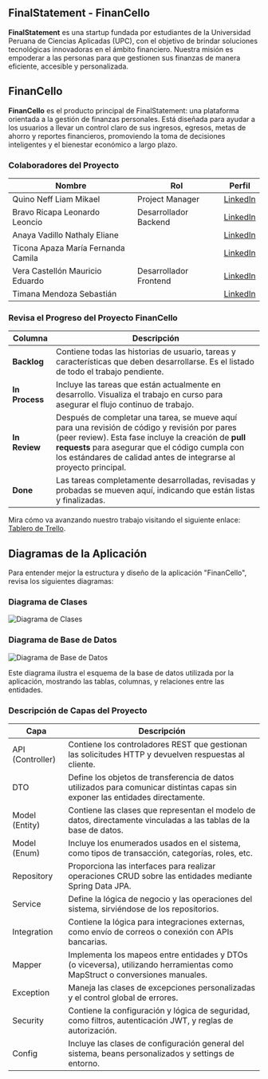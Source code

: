 
## FinalStatement - FinanCello

**FinalStatement** es una startup fundada por estudiantes de la Universidad Peruana de Ciencias Aplicadas (UPC), con el objetivo de brindar soluciones tecnológicas innovadoras en el ámbito financiero. Nuestra misión es empoderar a las personas para que gestionen sus finanzas de manera eficiente, accesible y personalizada.

## FinanCello
**FinanCello** es el producto principal de FinalStatement: una plataforma orientada a la gestión de finanzas personales. Está diseñada para ayudar a los usuarios a llevar un control claro de sus ingresos, egresos, metas de ahorro y reportes financieros, promoviendo la toma de decisiones inteligentes y el bienestar económico a largo plazo.

### Colaboradores del Proyecto

| **Nombre**                    | **Rol**                                     | **Perfil**                                                 |
|-------------------------------|---------------------------------------------|------------------------------------------------------------|
| Quino Neff Liam Mikael | Project Manager | [LinkedIn]()           |
| Bravo Ricapa Leonardo Leoncio | Desarrollador Backend | [LinkedIn](https://www.linkedin.com/in/leonardo-bravo-4120b8228/)           |
| Anaya Vadillo Nathaly Eliane |  | [LinkedIn]()           |
| Ticona Apaza María Fernanda Camila |  | [LinkedIn]()           |
| Vera Castellón Mauricio Eduardo | Desarrollador Frontend  | [LinkedIn](https://www.linkedin.com/in/mauricio-c-616227b0/)           |
| Timana Mendoza Sebastián |  | [LinkedIn]()           |

### Revisa el Progreso del Proyecto FinanCello

| **Columna**    | **Descripción**                                                                                                                                    |
|----------------|----------------------------------------------------------------------------------------------------------------------------------------------------|
| **Backlog**    | Contiene todas las historias de usuario, tareas y características que deben desarrollarse. Es el listado de todo el trabajo pendiente.              |
| **In Process** | Incluye las tareas que están actualmente en desarrollo. Visualiza el trabajo en curso para asegurar el flujo continuo de trabajo.                   |
| **In Review**  | Después de completar una tarea, se mueve aquí para una revisión de código y revisión por pares (peer review). Esta fase incluye la creación de **pull requests** para asegurar que el código cumpla con los estándares de calidad antes de integrarse al proyecto principal. |
| **Done**       | Las tareas completamente desarrolladas, revisadas y probadas se mueven aquí, indicando que están listas y finalizadas.                               |

Mira cómo va avanzando nuestro trabajo visitando el siguiente enlace: [Tablero de Trello](https://trello.com/b/2moNd9PE/finanzas-personales).

## Diagramas de la Aplicación

Para entender mejor la estructura y diseño de la aplicación "FinanCello", revisa los siguientes diagramas:

### Diagrama de Clases

![Diagrama de Clases](jobhub-dc-2024-09-24_18-23.png)

### Diagrama de Base de Datos

![Diagrama de Base de Datos](untitled.png)

Este diagrama ilustra el esquema de la base de datos utilizada por la aplicación, mostrando las tablas, columnas, y relaciones entre las entidades.

### Descripción de Capas del Proyecto

| Capa         | Descripción                                                                                   |
|--------------|-----------------------------------------------------------------------------------------------|
| API (Controller) | Contiene los controladores REST que gestionan las solicitudes HTTP y devuelven respuestas al cliente. |
| DTO           | Define los objetos de transferencia de datos utilizados para comunicar distintas capas sin exponer las entidades directamente. |
| Model (Entity) | Contiene las clases que representan el modelo de datos, directamente vinculadas a las tablas de la base de datos. |
| Model (Enum)  | Incluye los enumerados usados en el sistema, como tipos de transacción, categorías, roles, etc. |
| Repository    | Proporciona las interfaces para realizar operaciones CRUD sobre las entidades mediante Spring Data JPA. |
| Service       | Define la lógica de negocio y las operaciones del sistema, sirviéndose de los repositorios. |
| Integration   | Contiene la lógica para integraciones externas, como envío de correos o conexión con APIs bancarias. |
| Mapper        | Implementa los mapeos entre entidades y DTOs (o viceversa), utilizando herramientas como MapStruct o conversiones manuales. |
| Exception     | Maneja las clases de excepciones personalizadas y el control global de errores. |
| Security      | Contiene la configuración y lógica de seguridad, como filtros, autenticación JWT, y reglas de autorización. |
| Config        | Incluye las clases de configuración general del sistema, beans personalizados y settings de entorno. |
